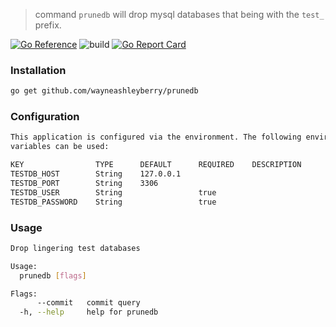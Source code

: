 > command `prunedb` will drop mysql databases that being with the `test_`
> prefix.

[![Go
Reference](https://pkg.go.dev/badge/github.com/wayneashleyberry/prunedb.svg)](https://pkg.go.dev/github.com/wayneashleyberry/prunedb)
![build](https://github.com/wayneashleyberry/prunedb/workflows/build/badge.svg)
[![Go Report
Card](https://goreportcard.com/badge/github.com/wayneashleyberry/prunedb)](https://goreportcard.com/report/github.com/wayneashleyberry/prunedb)

### Installation

```sh
go get github.com/wayneashleyberry/prunedb
```

### Configuration

```sh
This application is configured via the environment. The following environment
variables can be used:

KEY                TYPE      DEFAULT      REQUIRED    DESCRIPTION
TESTDB_HOST        String    127.0.0.1
TESTDB_PORT        String    3306
TESTDB_USER        String                 true
TESTDB_PASSWORD    String                 true
```

### Usage

```sh
Drop lingering test databases

Usage:
  prunedb [flags]

Flags:
      --commit   commit query
  -h, --help     help for prunedb
```
